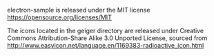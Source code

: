 electron-sample is released under the MIT license https://opensource.org/licenses/MIT

The icons located in the geiger directory are released under Creative Commons Attribution-Share Alike 3.0 Unported License, sourced from http://www.easyicon.net/language.en/1169383-radioactive_icon.html
